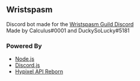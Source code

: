 ## Wristspasm
Discord bot made for the [Wristspasm Guild Discord](https://discord.gg/BjcMKKMHUf)<br />
Made by Calculus#0001 and DuckySoLucky#5181

### Powered By
- [Node.js](https://nodejs.org/)
- [Discord.js](https://discord.js.org/)
- [Hypixel API Reborn](https://www.npmjs.com/package/hypixel-api-reborn/)
